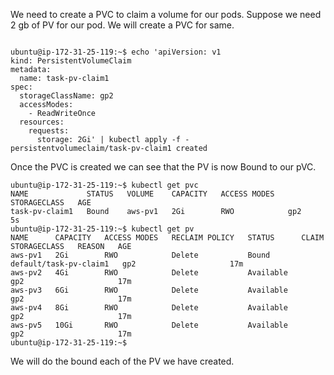 
We need to create a PVC to claim a volume for our pods. Suppose we need 2 gb of PV for our pod. We will create a PVC for same.

```

ubuntu@ip-172-31-25-119:~$ echo 'apiVersion: v1 
kind: PersistentVolumeClaim 
metadata:
  name: task-pv-claim1 
spec: 
  storageClassName: gp2 
  accessModes:
    - ReadWriteOnce
  resources:
    requests:
      storage: 2Gi' | kubectl apply -f -
persistentvolumeclaim/task-pv-claim1 created

```
Once the PVC is created we can see that the PV is now Bound to our pVC.
```
ubuntu@ip-172-31-25-119:~$ kubectl get pvc
NAME             STATUS   VOLUME    CAPACITY   ACCESS MODES   STORAGECLASS   AGE
task-pv-claim1   Bound    aws-pv1   2Gi        RWO            gp2            5s
ubuntu@ip-172-31-25-119:~$ kubectl get pv
NAME      CAPACITY   ACCESS MODES   RECLAIM POLICY   STATUS      CLAIM                    STORAGECLASS   REASON   AGE
aws-pv1   2Gi        RWO            Delete           Bound       default/task-pv-claim1   gp2                     17m
aws-pv2   4Gi        RWO            Delete           Available                            gp2                     17m
aws-pv3   6Gi        RWO            Delete           Available                            gp2                     17m
aws-pv4   8Gi        RWO            Delete           Available                            gp2                     17m
aws-pv5   10Gi       RWO            Delete           Available                            gp2                     17m
ubuntu@ip-172-31-25-119:~$ 

```
We will do the bound each of the PV we have created.
